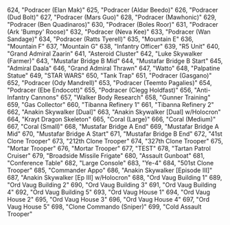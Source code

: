 ﻿624, "Podracer (Elan Mak)"
625, "Podracer (Aldar Beedo)"
626, "Podracer (Dud Bolt)"
627, "Podracer (Mars Guo)"
628, "Podracer (Mawhonic)"
629, "Podracer (Ben Quadinaros)"
630, "Podracer (Boles Roor)"
631, "Podracer (Ark 'Bumpy' Roose)"
632, "Podracer (Neva Kee)"
633, "Podracer (Wan Sandage)"
634, "Podracer (Ratts Tyerell)"
635, "Mountain E"
636, "Mountain F"
637, "Mountain G"
638, "Infantry Officer"
639, "R5 Unit"
640, "Grand Admiral Zaarin"
641, "Asteroid Cluster"
642, "Luke Skywalker (Farmer)"
643, "Mustafar Bridge B Mid"
644, "Mustafar Bridge B Start"
645, "Admiral Daala"
646, "Grand Admiral Thrawn"
647, "Watto"
648, "Palpatine Statue"
649, "STAR WARS"
650, "Tank Trap"
651, "Podracer (Gasgano)"
652, "Podracer (Ody Mandrell)"
653, "Podracer (Teemto Pagalies)"
654, "Podracer (Ebe Endocott)"
655, "Podracer (Clegg Holdfast)"
656, "Anti-Infantry Cannons"
657, "Walker Body Research"
658, "Gunner Training"
659, "Gas Collector"
660, "Tibanna Refinery 1"
661, "Tibanna Refinery 2"
662, "Anakin Skywalker [Dual]"
663, "Anakin Skywalker [Dual] w/Holocron"
664, "Krayt Dragon Skeleton"
665, "Coral (Large)"
666, "Coral (Medium)"
667, "Coral (Small)"
668, "Mustafar Bridge A End"
669, "Mustafar Bridge A Mid"
670, "Mustafar Bridge A Start"
671, "Mustafar Bridge B End"
672, "41st Clone Trooper"
673, "212th Clone Trooper"
674, "327th Clone Trooper"
675, "Mortar Trooper"
676, "Mortar Trooper"
677, "TEST"
678, "Tartan Patrol Cruiser"
679, "Broadside Missile Frigate"
680, "Assault Gunboat"
681, "Conference Table"
682, "Large Console"
683, "Ye-4"
684, "501st Clone Trooper"
685, "Commander Appo"
686, "Anakin Skywalker [Episode III]"
687, "Anakin Skywalker [Ep III] w/Holocron"
688, "Ord Vaug Building 1"
689, "Ord Vaug Building 2"
690, "Ord Vaug Building 3"
691, "Ord Vaug Building 4"
692, "Ord Vaug Building 5"
693, "Ord Vaug House 1"
694, "Ord Vaug House 2"
695, "Ord Vaug House 3"
696, "Ord Vaug House 4"
697, "Ord Vaug House 5"
698, "Clone Commando (Sniper)"
699, "Cold Assault Trooper"
